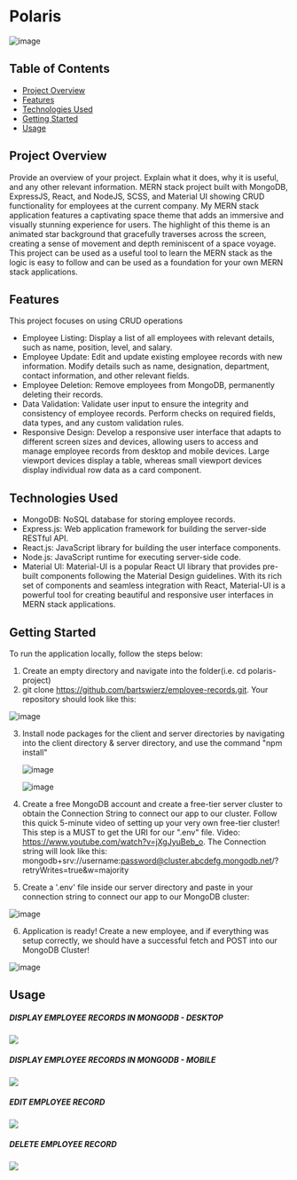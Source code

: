 # Polaris

![image](https://github.com/bartswierz/employee-records/assets/100662080/4164178d-e221-4663-b585-adf42f7cf3d9)

## Table of Contents

- [Project Overview](#project-overview)
- [Features](#features)
- [Technologies Used](#technologies-used)
- [Getting Started](#getting-started)
- [Usage](#usage)

## Project Overview

Provide an overview of your project. Explain what it does, why it is useful, and any other relevant information.
MERN stack project built with MongoDB, ExpressJS, React, and NodeJS, SCSS, and Material UI showing CRUD functionality for employees at the current company. My MERN stack application features a captivating space theme that adds an immersive and visually stunning experience for users. The highlight of this theme is an animated star background that gracefully traverses across the screen, creating a sense of movement and depth reminiscent of a space voyage. This project can be used as a useful tool to learn the MERN stack as the logic is easy to follow and can be used as a foundation for your own MERN stack applications.

## Features

<!-- List the key features of your project. Describe each feature briefly and explain how it benefits the users. -->
This project focuses on using CRUD operations 
- Employee Listing: Display a list of all employees with relevant details, such as name, position, level, and salary.
- Employee Update: Edit and update existing employee records with new information. Modify details such as name, designation, department, contact information, and other relevant fields.
- Employee Deletion: Remove employees from MongoDB, permanently deleting their records.
- Data Validation: Validate user input to ensure the integrity and consistency of employee records. Perform checks on required fields, data types, and any custom validation rules.
- Responsive Design: Develop a responsive user interface that adapts to different screen sizes and devices, allowing users to access and manage employee records from desktop and mobile devices. Large viewport devices display a table, whereas small viewport devices display individual row data as a card component.

## Technologies Used
- MongoDB: NoSQL database for storing employee records.
- Express.js: Web application framework for building the server-side RESTful API.
- React.js: JavaScript library for building the user interface components.
- Node.js: JavaScript runtime for executing server-side code.
- Material UI: Material-UI is a popular React UI library that provides pre-built components following the Material Design guidelines. With its rich set of components and seamless integration with React, Material-UI is a powerful tool for creating beautiful and responsive user interfaces in MERN stack applications.

## Getting Started

To run the application locally, follow the steps below:
1. Create an empty directory and navigate into the folder(i.e. cd polaris-project)
2. git clone https://github.com/bartswierz/employee-records.git. Your repository should look like this: 

  ![image](https://github.com/bartswierz/employee-records/assets/100662080/31bf8c91-8a6a-4d39-98f8-72643275a4d9)
  
3. Install node packages for the client and server directories by navigating into the client directory & server directory, and use the command "npm install"

    ![image](https://github.com/bartswierz/employee-records/assets/100662080/fd6f6100-0912-4a04-a486-2d48d724e611)

    ![image](https://github.com/bartswierz/employee-records/assets/100662080/d71aa969-5be8-4565-8ca4-44edfd29f8c6)

4. Create a free MongoDB account and create a free-tier server cluster to obtain the Connection String to connect our app to our cluster. Follow this quick 5-minute video of setting up your very own free-tier cluster! This step is a MUST to get the URI for our ".env" file. Video: https://www.youtube.com/watch?v=jXgJyuBeb_o. The Connection string will look like this: 
  mongodb+srv://username:password@cluster.abcdefg.mongodb.net/?retryWrites=true&w=majority
  
5. Create a '.env' file inside our server directory and paste in your connection string to connect our app to our MongoDB cluster:

![image](https://github.com/bartswierz/employee-records/assets/100662080/d2943c0a-daad-4916-a4ee-10787b44d63d)

6. Application is ready! Create a new employee, and if everything was setup correctly, we should have a successful fetch and POST into our MongoDB Cluster!

![image](https://github.com/bartswierz/employee-records/assets/100662080/82943272-eeeb-4a37-aa32-7c424bde3c21)


## Usage

<!--Explain how to use your project. Provide examples and code snippets to demonstrate its functionality. You can also include screenshots or GIFs to visually showcase your project. -->
##### DISPLAY EMPLOYEE RECORDS IN MONGODB - DESKTOP
![](https://media.giphy.com/media/v1.Y2lkPTc5MGI3NjExMjE4YjhlNDdhNWYwNWYwMTU1OGZhZDJiZWFlMGYyOTc0NzRkNmI1NiZlcD12MV9pbnRlcm5hbF9naWZzX2dpZklkJmN0PWc/l0AfwbmPqxG1hPGlrv/giphy.gif)

##### DISPLAY EMPLOYEE RECORDS IN MONGODB - MOBILE
![](https://media.giphy.com/media/qSeeOTKEb6yQe7BQMV/giphy.gif)

##### EDIT EMPLOYEE RECORD
![](https://media.giphy.com/media/qRODnMUqXGzzGpdZhL/giphy.gif)

##### DELETE EMPLOYEE RECORD
![](https://media.giphy.com/media/KyTae3MIfynCe5Tcmr/giphy.gif)
